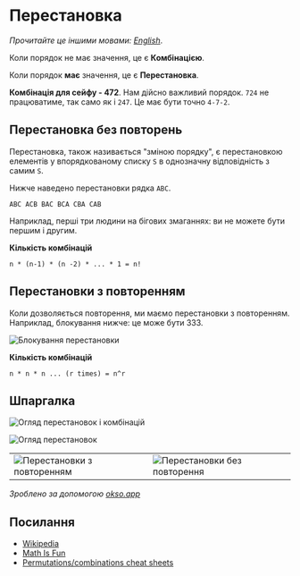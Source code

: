 # Перестановка

_Прочитайте це іншими мовами:_
[_English_](README.md).

Коли порядок не має значення, це є **Комбінацією**.

Коли порядок **має** значення, це є **Перестановка**.

**Комбінація для сейфу - 472**. Нам дійсно важливий порядок. `724` не працюватиме, так само як 
і `247`. Це має бути точно `4-7-2`.

## Перестановка без повторень

Перестановка, також називається "зміною порядку", є перестановкою елементів у 
впорядкованому списку `S` в однозначну відповідність з самим `S`.

Нижче наведено перестановки рядка `ABC`.

`ABC ACB BAC BCA CBA CAB`

Наприклад, перші три людини на бігових змаганнях: ви не можете бути першим і другим.

**Кількість комбінацій**

```
n * (n-1) * (n -2) * ... * 1 = n!
```

## Перестановки з повторенням

Коли дозволяється повторення, ми маємо перестановки з повторенням. 
Наприклад, блокування нижче: це може бути 333.

![Блокування перестановки](https://www.mathsisfun.com/combinatorics/images/combination-lock.jpg)

**Кількість комбінацій**

```
n * n * n ... (r times) = n^r
```

## Шпаргалка

![Огляд перестановок і комбінацій](./images/overview.png)

![Огляд перестановок](./images/permutations-overview.jpeg)

| | |
| --- | --- |
|![Перестановки з повторенням](./images/permutations-with-repetitions.jpg) | ![Перестановки без повторення](./images/permutations-without-repetitions.jpg) |

*Зроблено за допомогою [okso.app](https://okso.app)*

## Посилання

- [Wikipedia](https://uk.wikipedia.org/wiki/%D0%9F%D0%B5%D1%80%D0%B5%D1%81%D1%82%D0%B0%D0%BD%D0%BE%D0%B2%D0%BA%D0%B0)
- [Math Is Fun](https://www.mathsisfun.com/combinatorics/combinations-permutations.html)
- [Permutations/combinations cheat sheets](https://medium.com/@trekhleb/permutations-combinations-algorithms-cheat-sheet-68c14879aba5)
